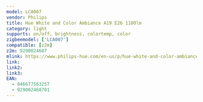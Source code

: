 ```yaml
---
model: LCA007
vendor: Philips
title: Hue White and Color Ambiance A19 E26 1100lm
category: light
supports: on/off, brightness, colortemp, color
zigbeemodel: ['LCA007']
compatible: [z2m]
z2m: 9290024687
mlink: https://www.philips-hue.com/en-us/p/hue-white-and-color-ambiance-1-pack-e26/046677563257
link: 
link2: 
link3: 
EAN: 
  - 046677563257
  - 929002468701
---
```

